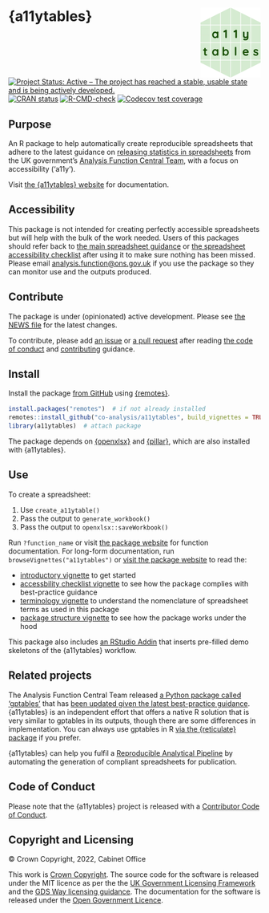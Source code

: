 
<!-- README.md is generated from README.Rmd. Please edit that file -->

# {a11ytables} <a href="https://co-analysis.github.io/a11ytables/"><img src="man/figures/logo.png" align="right" height="139"/></a>

<!-- badges: start -->

[![Project Status: Active – The project has reached a stable, usable
state and is being actively
developed.](https://www.repostatus.org/badges/latest/active.svg)](https://www.repostatus.org/#active)
[![CRAN
status](https://www.r-pkg.org/badges/version/a11ytables)](https://CRAN.R-project.org/package=a11ytables)
[![R-CMD-check](https://github.com/co-analysis/a11ytables/workflows/R-CMD-check/badge.svg)](https://github.com/co-analysis/a11ytables/actions)
[![Codecov test
coverage](https://codecov.io/gh/co-analysis/a11ytables/branch/main/graph/badge.svg)](https://codecov.io/gh/co-analysis/a11ytables?branch=main)
<!-- badges: end -->

## Purpose

An R package to help automatically create reproducible spreadsheets that
adhere to the latest guidance on [releasing statistics in
spreadsheets](https://analysisfunction.civilservice.gov.uk/policy-store/releasing-statistics-in-spreadsheets/)
from the UK government’s [Analysis Function Central
Team](https://analysisfunction.civilservice.gov.uk/), with a focus on
accessibility (‘a11y’).

Visit [the {a11ytables}
website](https://co-analysis.github.io/a11ytables/) for documentation.

## Accessibility

This package is not intended for creating perfectly accessible
spreadsheets but will help with the bulk of the work needed. Users of
this packages should refer back to [the main spreadsheet
guidance](https://analysisfunction.civilservice.gov.uk/policy-store/releasing-statistics-in-spreadsheets/)
or [the spreadsheet accessibility
checklist](https://analysisfunction.civilservice.gov.uk/policy-store/making-spreadsheets-accessible-a-brief-checklist-of-the-basics/)
after using it to make sure nothing has been missed. Please email
<analysis.function@ons.gov.uk> if you use the package so they can
monitor use and the outputs produced.

## Contribute

The package is under (opinionated) active development. Please see [the
NEWS file](https://co-analysis.github.io/a11ytables/news/index.html) for
the latest changes.

To contribute, please add [an
issue](https://github.com/co-analysis/a11ytables/issues) or [a pull
request](https://github.com/co-analysis/a11ytables/pulls) after reading
[the code of
conduct](https://github.com/co-analysis/a11ytables/blob/main/CODE_OF_CONDUCT.md)
and
[contributing](https://github.com/co-analysis/a11ytables/blob/main/.github/CONTRIBUTING.md)
guidance.

## Install

Install the package [from
GitHub](https://github.com/co-analysis/a11ytables) using
[{remotes}](https://remotes.r-lib.org/).

``` r
install.packages("remotes")  # if not already installed
remotes::install_github("co-analysis/a11ytables", build_vignettes = TRUE)
library(a11ytables)  # attach package
```

The package depends on [{openxlsx}](https://ycphs.github.io/openxlsx/)
and [{pillar}](https://pillar.r-lib.org/), which are also installed with
{a11ytables}.

## Use

To create a spreadsheet:

1.  Use `create_a11ytable()`
2.  Pass the output to `generate_workbook()`
3.  Pass the output to `openxlsx::saveWorkbook()`

Run `?function_name` or visit [the package
website](https://co-analysis.github.io/a11ytables/reference/index.html)
for function documentation. For long-form documentation, run
`browseVignettes("a11ytables")` or [visit the package
website](https://co-analysis.github.io/a11ytables/) to read the:

-   [introductory
    vignette](https://co-analysis.github.io/a11ytables/articles/a11ytables.html)
    to get started
-   [accessbility checklist
    vignette](https://co-analysis.github.io/a11ytables/articles/checklist.html)
    to see how the package complies with best-practice guidance
-   [terminology
    vignette](https://co-analysis.github.io/a11ytables/articles/terminology)
    to understand the nomenclature of spreadsheet terms as used in this
    package
-   [package structure
    vignette](https://co-analysis.github.io/a11ytables/articles/structure)
    to see how the package works under the hood

This package also includes [an RStudio
Addin](https://rstudio.github.io/rstudioaddins/) that inserts pre-filled
demo skeletons of the {a11ytables} workflow.

## Related projects

The Analysis Function Central Team released [a Python package called
‘gptables’](https://github.com/best-practice-and-impact/gptables) that
has [been updated given the latest best-practice
guidance](https://dataingovernment.blog.gov.uk/2022/06/24/automatically-produce-best-practice-spreadsheets/).
{a11ytables} is an independent effort that offers a native R solution
that is very similar to gptables in its outputs, though there are some
differences in implementation. You can always use gptables in R [via the
{reticulate}
package](https://gptables.readthedocs.io/en/latest/usage.html#r-usage)
if you prefer.

{a11ytables} can help you fulfil a [Reproducible Analytical
Pipeline](https://analysisfunction.civilservice.gov.uk/support/reproducible-analytical-pipelines/)
by automating the generation of compliant spreadsheets for publication.

## Code of Conduct

Please note that the {a11ytables} project is released with a
[Contributor Code of Conduct](CODE_OF_CONDUCT.html).

## Copyright and Licensing

© Crown Copyright, 2022, Cabinet Office

This work is [Crown
Copyright](https://www.nationalarchives.gov.uk/information-management/re-using-public-sector-information/uk-government-licensing-framework/crown-copyright/).
The source code for the software is released under the MIT licence as
per the the [UK Government Licensing
Framework](https://www.nationalarchives.gov.uk/information-management/re-using-public-sector-information/uk-government-licensing-framework/open-government-licence/open-software-licences/)
and the [GDS Way licensing
guidance](https://gds-way.cloudapps.digital/manuals/licensing.html). The
documentation for the software is released under the [Open Government
Licence](https://www.nationalarchives.gov.uk/doc/open-government-licence/version/3/).
